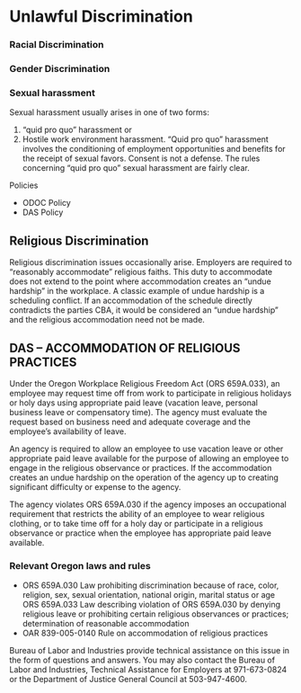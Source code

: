 # Unlawful Discrimination

### Racial Discrimination

### Gender Discrimination

### Sexual harassment

Sexual harassment usually arises in one of two forms:

1. “quid pro quo” harassment or
2. Hostile work environment harassment. “Quid pro quo” harassment involves the conditioning of employment opportunities and benefits for the receipt of sexual favors. Consent is not a defense. The rules concerning “quid pro quo” sexual harassment are fairly clear.

Policies

* ODOC Policy
* DAS Policy

## Religious Discrimination

Religious discrimination issues occasionally arise. Employers are required to “reasonably accommodate” religious faiths. This duty to accommodate does not extend to the point where accommodation creates an “undue hardship” in the workplace. A classic example of undue hardship is a scheduling conflict. If an accommodation of the schedule directly contradicts the parties CBA, it would be considered an “undue hardship” and the religious accommodation need not be made.

## DAS – ACCOMMODATION OF RELIGIOUS PRACTICES

Under the Oregon Workplace Religious Freedom Act \(ORS 659A.033\), an employee may request time off from work to participate in religious holidays or holy days using appropriate paid leave \(vacation leave, personal business leave or compensatory time\). The agency must evaluate the request based on business need and adequate coverage and the employee’s availability of leave.

An agency is required to allow an employee to use vacation leave or other appropriate paid leave available for the purpose of allowing an employee to engage in the religious observance or practices. If the accommodation creates an undue hardship on the operation of the agency up to creating significant difficulty or expense to the agency.

The agency violates ORS 659A.030 if the agency imposes an occupational requirement that restricts the ability of an employee to wear religious clothing, or to take time off for a holy day or participate in a religious observance or practice when the employee has appropriate paid leave available.

### Relevant Oregon laws and rules

* ORS 659A.030 Law prohibiting discrimination because of race, color, religion, sex, sexual orientation, national origin, marital status or age ORS 659A.033 Law describing violation of ORS 659A.030 by denying religious leave or prohibiting certain religious observances or practices; determination of reasonable accommodation
* OAR 839-005-0140 Rule on accommodation of religious practices

Bureau of Labor and Industries provide technical assistance on this issue in the form of questions and answers. You may also contact the Bureau of Labor and Industries, Technical Assistance for Employers at 971-673-0824 or the Department of Justice General Council at 503-947-4600.

